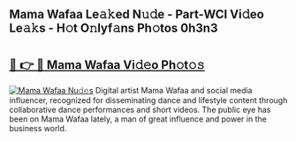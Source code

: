 ## Mama Wafaa Le𝚊𝚔ed N𝚞𝚍e - Part-WCI Vi𝚍eo Le𝚊𝚔s - H𝚘t O𝚗lyf𝚊ns Ph𝚘tos 0h3n3

# <h2><a href="http://hf0auxr.feru.top/?c=Mama+Wafaa">🔗 👉 🔴 Mama Wafaa Vi𝚍𝚎o Ph𝚘t𝚘𝚜</a></h2>

[![Mama Wafaa Nu𝚍𝚎s](https://i.imgur.com/0TWrTi3.gif)](http://hf0auxr.feru.top/?c=Mama+Wafaa)
Digital artist Mama Wafaa and social media influencer, recognized for disseminating dance and lifestyle content through collaborative dance performances and short videos. The public eye has been on Mama Wafaa lately, a man of great influence and power in the business world. 
